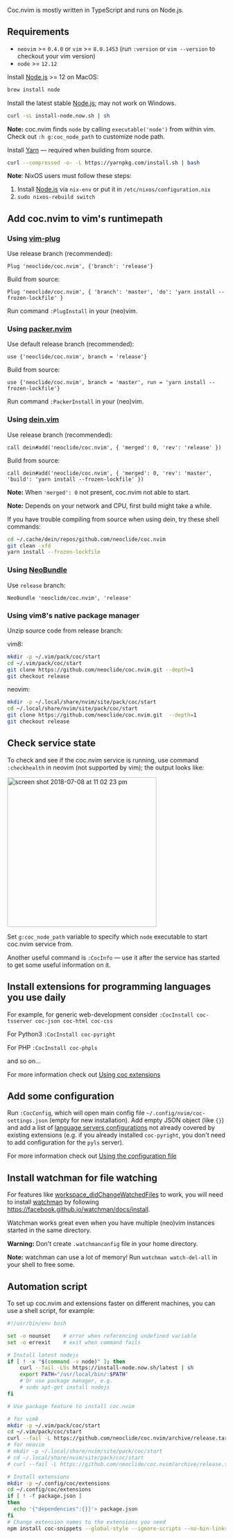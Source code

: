 Coc.nvim is mostly written in TypeScript and runs on Node.js.

## Requirements

* `neovim` >= `0.4.0` or `vim` >= `8.0.1453` (run `:version` or `vim --version` to checkout your vim version)
* `node` >= `12.12`

Install [Node.js](https://nodejs.org/) >= 12 on MacOS:

```bash
brew install node
```

Install the latest stable [Node.js](https://nodejs.org/); may not work on Windows.

```sh
curl -sL install-node.now.sh | sh
```

**Note:** coc.nvim finds `node` by calling `executable('node')` from within vim. Check out
`:h g:coc_node_path` to customize node path.

Install [Yarn](https://yarnpkg.com/) — required when building from source.

```sh
curl --compressed -o- -L https://yarnpkg.com/install.sh | bash
```

**Note**: NixOS users must follow these steps:

1. Install [Node.js](https://nodejs.org/en/download/) via `nix-env` or put it in `/etc/nixos/configuration.nix`
2. `sudo nixos-rebuild switch`

## Add coc.nvim to vim's runtimepath

### Using [vim-plug](https://github.com/junegunn/vim-plug)

Use release branch (recommended):

``` vim
Plug 'neoclide/coc.nvim', {'branch': 'release'}
```

Build from source:

``` vim
Plug 'neoclide/coc.nvim', { 'branch': 'master', 'do': 'yarn install --frozen-lockfile' }
```

Run command `:PlugInstall` in your (neo)vim.

### Using [packer.nvim](https://github.com/wbthomason/packer.nvim)

Use default release branch (recommended):

``` vim
use {'neoclide/coc.nvim', branch = 'release'}
```

Build from source:

``` vim
use {'neoclide/coc.nvim', branch = 'master', run = 'yarn install --frozen-lockfile'}
```

Run command `:PackerInstall` in your (neo)vim.

### Using [dein.vim](https://github.com/Shougo/dein.vim)

Use release branch (recommended):

``` vim
call dein#add('neoclide/coc.nvim', { 'merged': 0, 'rev': 'release' })
```

Build from source:

``` vim
call dein#add('neoclide/coc.nvim', { 'merged': 0, 'rev': 'master', 'build': 'yarn install --frozen-lockfile' })
```

**Note:** When `'merged': 0` not present, coc.nvim not able to start.

**Note:** Depends on your network and CPU, first build might take a while.

If you have trouble compiling from source when using dein, try these shell commands:

```sh
cd ~/.cache/dein/repos/github.com/neoclide/coc.nvim
git clean -xfd
yarn install --frozen-lockfile
```

### Using [NeoBundle](https://github.com/Shougo/neobundle.vim)

Use `release` branch:

``` vim
NeoBundle 'neoclide/coc.nvim', 'release'
```

### Using vim8's native package manager

Unzip source code from release branch:

vim8:

```sh
mkdir -p ~/.vim/pack/coc/start
cd ~/.vim/pack/coc/start
git clone https://github.com/neoclide/coc.nvim.git --depth=1
git checkout release
```

neovim:

```sh
mkdir -p ~/.local/share/nvim/site/pack/coc/start
cd ~/.local/share/nvim/site/pack/coc/start
git clone https://github.com/neoclide/coc.nvim.git  --depth=1
git checkout release
```

## Check service state

To check and see if the coc.nvim service is running, use command `:checkhealth` in neovim (not supported by vim); the output looks like:

<img width="344" alt="screen shot 2018-07-08 at 11 02 23 pm" src="https://user-images.githubusercontent.com/251450/42421117-001a81ee-8303-11e8-929a-91da4ac9feea.png">

Set `g:coc_node_path` variable to specify which `node` executable to start coc.nvim service from.

Another useful command is `:CocInfo` — use it after the service has started to get some useful information on it.

## Install extensions for programming languages you use daily

For example, for generic web-development consider `:CocInstall coc-tsserver coc-json coc-html coc-css`

For Python3 `:CocInstall coc-pyright`

For PHP `:CocInstall coc-phpls`

and so on...

For more information check out [Using coc extensions](https://github.com/neoclide/coc.nvim/wiki/Using-coc-extensions)

## Add some configuration

Run `:CocConfig`, which will open main config file `~/.config/nvim/coc-settings.json` (empty for new installation). Add empty JSON object (like `{}`) and add a list of [language servers configurations](https://github.com/neoclide/coc.nvim/wiki/Language-servers) not already covered by existing extensions (e.g. if you already installed `coc-pyright`, you don't need to add configuration for the `pyls` server).

For more information check out [Using the configuration file](https://github.com/neoclide/coc.nvim/wiki/Using-the-configuration-file)

## Install watchman for file watching

For features like [workspace_didChangeWatchedFiles](https://microsoft.github.io/language-server-protocol/specification#workspace_didChangeWatchedFiles) to work, you will need to install [watchman](https://facebook.github.io/watchman) by following <https://facebook.github.io/watchman/docs/install>.

Watchman works great even when you have multiple (neo)vim instances started in the same directory.

**Warning:** Don't create `.watchmanconfig` file in your home directory.

**Note:** watchman can use a lot of memory! Run `watchman watch-del-all` in your shell to free some.

## Automation script

To set up coc.nvim and extensions faster on different machines, you can use a shell script, for example:

``` sh
#!/usr/bin/env bash

set -o nounset    # error when referencing undefined variable
set -o errexit    # exit when command fails

# Install latest nodejs
if [ ! -x "$(command -v node)" ]; then
    curl --fail -LSs https://install-node.now.sh/latest | sh
    export PATH="/usr/local/bin/:$PATH"
    # Or use package manager, e.g.
    # sudo apt-get install nodejs
fi

# Use package feature to install coc.nvim

# for vim8
mkdir -p ~/.vim/pack/coc/start
cd ~/.vim/pack/coc/start
curl --fail -L https://github.com/neoclide/coc.nvim/archive/release.tar.gz | tar xzfv -
# for neovim
# mkdir -p ~/.local/share/nvim/site/pack/coc/start
# cd ~/.local/share/nvim/site/pack/coc/start
# curl --fail -L https://github.com/neoclide/coc.nvim/archive/release.tar.gz | tar xzfv -

# Install extensions
mkdir -p ~/.config/coc/extensions
cd ~/.config/coc/extensions
if [ ! -f package.json ]
then
  echo '{"dependencies":{}}'> package.json
fi
# Change extension names to the extensions you need
npm install coc-snippets --global-style --ignore-scripts --no-bin-links --no-package-lock --only=prod
```
